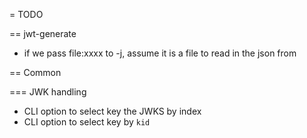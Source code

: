 = TODO

== jwt-generate

- if we pass file:xxxx to -j, assume it is a file to read in the json from

== Common

=== JWK handling

- CLI option to select key the JWKS by index
- CLI option to select key by ``kid``
